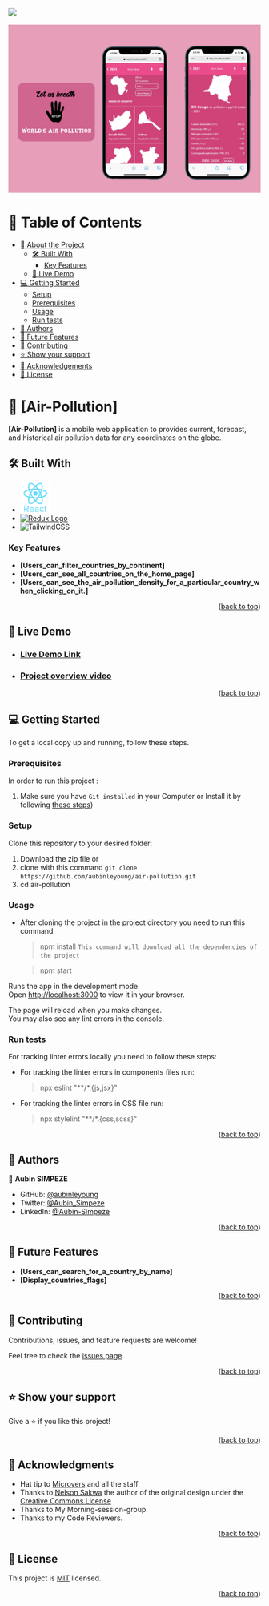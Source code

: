 <a name="readme-top"></a>
![](https://img.shields.io/badge/Microverse-blueviolet)

![Image overview](./public/img-view.jpg)
# 📗 Table of Contents

- [📖 About the Project](#about-project)
  - [🛠 Built With](#built-with)
    - [Key Features](#key-features)
  - [🚀 Live Demo](#live-demo)
- [💻 Getting Started](#getting-started)
  - [Setup](#setup)
  - [Prerequisites](#prerequisites)
  - [Usage](#usage)
  - [Run tests](#run-tests)
- [👥 Authors](#authors)
- [🔭 Future Features](#future-features)
- [🤝 Contributing](#contributing)
- [⭐️ Show your support](#support)
- [🙏 Acknowledgements](#acknowledgements)
- [📝 License](#license)

<!-- PROJECT DESCRIPTION -->

# 📖 [Air-Pollution] <a name="about-project"></a>

**[Air-Pollution]** is a mobile web application to  provides current, forecast, and historical air pollution data for any coordinates on the globe.

## 🛠 Built With <a name="built-with"></a>


- <a href="https://reactjs.org/" target="_blank" rel="noreferrer"> <img
      src="https://raw.githubusercontent.com/devicons/devicon/master/icons/react/react-original-wordmark.svg"
      alt="react" width="60" height="60" /> </a>
- <a href='https://redux.js.org'><img src='https://camo.githubusercontent.com/f28b5bc7822f1b7bb28a96d8d09e7d79169248fc/687474703a2f2f692e696d6775722e636f6d2f4a65567164514d2e706e67' height='60' alt='Redux Logo' aria-label='redux.js.org' /></a>
- ![TailwindCSS](https://img.shields.io/badge/tailwindcss-%2338B2AC.svg?style=for-the-badge&logo=tailwind-css&logoColor=white)


<!-- Features -->

### Key Features <a name="key-features"></a>

- **[Users_can_filter_countries_by_continent]**
- **[Users_can_see_all_countries_on_the_home_page]**
- **[Users_can_see_the_air_pollution_density_for_a_particular_country_when_clicking_on_it.]**

<p align="right">(<a href="#readme-top">back to top</a>)</p>

<!-- LIVE DEMO -->

## 🚀 Live Demo <a name="live-demo"></a>


- ### [Live Demo Link](https://world-air-pollution.netlify.app/)
- ### [Project overview video](https://www.loom.com/share/27e2c4f4bfe7491ba610d3bb1eafe0bb)

<p align="right">(<a href="#readme-top">back to top</a>)</p>

<!-- GETTING STARTED -->

## 💻 Getting Started <a name="getting-started"></a>

To get a local copy up and running, follow these steps.


### Prerequisites

In order to run this project :

1. Make sure you have `Git installed` in your Computer or Install it by following [these steps](https://git-scm.com/book/en/v2/Getting-Started-Installing-Git))

### Setup

Clone this repository to your desired folder:

1. Download the zip file or 
2. clone with this command `git clone https://github.com/aubinleyoung/air-pollution.git`
3. cd air-pollution

### Usage

- After cloning the project in the project directory you need to run this command
  > npm install
   `This command will download all the dependencies of the project`

  > npm start

Runs the app in the development mode.\
Open [http://localhost:3000](http://localhost:3000) to view it in your browser.

The page will reload when you make changes.\
You may also see any lint errors in the console.

### Run tests

For tracking linter errors locally you need to follow these steps:

- For tracking the linter errors in components files run:
  >npx eslint "**/*.{js,jsx}"

- For tracking the linter errors in CSS file run:
  > npx stylelint "**/*.{css,scss}"


<p align="right">(<a href="#readme-top">back to top</a>)</p>

<!-- AUTHORS -->

## 👥 Authors <a name="authors"></a>


👤 **Aubin SIMPEZE**

- GitHub: [@aubinleyoung](https://github.com/aubinleyoung)
- Twitter: [@Aubin_Simpeze](https://twitter.com/Aubin_Simpeze)
- LinkedIn: [@Aubin-Simpeze](https://www.linkedin.com/in/aubin-simpeze/)

<p align="right">(<a href="#readme-top">back to top</a>)</p>

<!-- FUTURE FEATURES -->

## 🔭 Future Features <a name="future-features"></a>


- **[Users_can_search_for_a_country_by_name]**
- **[Display_countries_flags]**


<p align="right">(<a href="#readme-top">back to top</a>)</p>

<!-- CONTRIBUTING -->

## 🤝 Contributing <a name="contributing"></a>

Contributions, issues, and feature requests are welcome!

Feel free to check the [issues page](https://github.com/aubinleyoung/air-pollution/issues).

<p align="right">(<a href="#readme-top">back to top</a>)</p>

<!-- SUPPORT -->

## ⭐️ Show your support <a name="support"></a>

Give a ⭐️ if you like this project!

<p align="right">(<a href="#readme-top">back to top</a>)</p>

<!-- ACKNOWLEDGEMENTS -->

## 🙏 Acknowledgments <a name="acknowledgements"></a>

- Hat tip to [Microvers](www.microverse.org)  and all the staff
- Thanks to [Nelson Sakwa](https://www.behance.net/sakwadesignstudio) the author of the original design under the [Creative Commons License](https://creativecommons.org/licenses/by-nc/4.0/)
- Thanks to My Morning-session-group.
- Thanks to my Code Reviewers.


<p align="right">(<a href="#readme-top">back to top</a>)</p>


<!-- LICENSE -->

## 📝 License <a name="license"></a>

This project is [MIT](./LICENSE) licensed.

<p align="right">(<a href="#readme-top">back to top</a>)</p>

